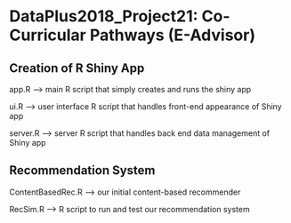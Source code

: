 # DataPlus2018_Project21: Co-Curricular Pathways (E-Advisor)

## Creation of R Shiny App
app.R --> main R script that simply creates and runs the shiny app

ui.R --> user interface R script that handles front-end appearance of Shiny app

server.R --> server R script that handles back end data management of Shiny app


## Recommendation System
ContentBasedRec.R --> our initial content-based recommender

RecSim.R --> R script to run and test our recommendation system
